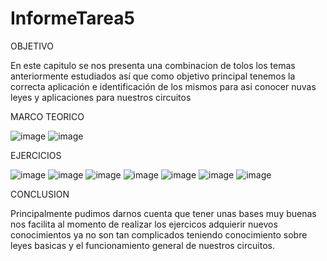 # InformeTarea5

OBJETIVO

En este capitulo se nos presenta una combinacion de tolos los temas anteriormente estudiados así que como objetivo principal tenemos la correcta aplicación e identificación de los mismos para asi conocer nuvas leyes y aplicaciones para nuestros circuitos

MARCO TEORICO

![image](https://user-images.githubusercontent.com/116833736/213068957-c76f6e47-217f-46c2-a92d-479eb07d9cc1.png)
![image](https://user-images.githubusercontent.com/116833736/213069118-be897896-8cfb-474d-9046-dfe2b6ffc141.png)

EJERCICIOS

![image](https://user-images.githubusercontent.com/116833736/213069153-262aa196-467a-497f-af8d-74585033d295.png)
![image](https://user-images.githubusercontent.com/116833736/213069171-1c222902-6b95-40a2-ae17-546641af816c.png)
![image](https://user-images.githubusercontent.com/116833736/213069184-3d9a2b27-0870-40a4-a5f9-20f62d3523fa.png)
![image](https://user-images.githubusercontent.com/116833736/213069194-b06aa211-768a-42ec-be73-21cf704b2319.png)
![image](https://user-images.githubusercontent.com/116833736/213069197-929a546c-cc27-4235-b4a4-489dc7018986.png)
![image](https://user-images.githubusercontent.com/116833736/213069207-5b9c2b79-63cb-4a80-adf0-347b64b015e5.png)
![image](https://user-images.githubusercontent.com/116833736/213069217-cbac9576-8d56-4f03-8cdc-11a409c9257a.png)

CONCLUSION

Principalmente pudimos darnos cuenta que tener unas bases muy buenas nos facilita al momento de realizar los ejercicos adquierir nuevos conocimientos ya no son tan complicados teniendo conocimiento sobre leyes basicas y el funcionamiento general de nuestros circuitos.
